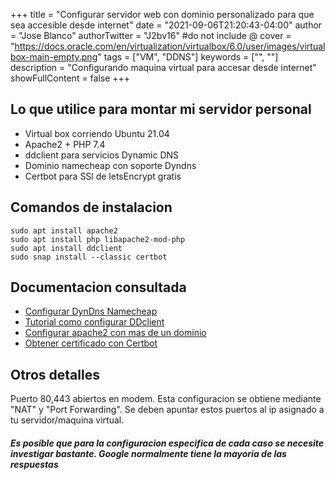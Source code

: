 +++
title = "Configurar servidor web con dominio personalizado para que sea accesible desde internet"
date = "2021-09-06T21:20:43-04:00"
author = "Jose Blanco"
authorTwitter = "J2bv16" #do not include @
cover = "https://docs.oracle.com/en/virtualization/virtualbox/6.0/user/images/virtualbox-main-empty.png"
tags = ["VM", "DDNS"]
keywords = ["", ""]
description = "Configurando maquina virtual para accesar desde internet"
showFullContent = false
+++

## Lo que utilice para montar mi servidor personal
* Virtual box corriendo Ubuntu 21.04
* Apache2 + PHP 7.4
* ddclient para servicios Dynamic DNS
* Dominio namecheap con soporte Dyndns
* Certbot para SSl de letsEncrypt gratis

## Comandos de instalacion
    sudo apt install apache2
    sudo apt install php libapache2-mod-php
    sudo apt install ddclient
    sudo snap install --classic certbot

## Documentacion consultada
-   [Configurar DynDns Namecheap](https://www.namecheap.com/support/knowledgebase/article.aspx/583/11/how-do-i-configure-ddclient/)
-   [Tutorial como configurar DDclient](https://serdima.wordpress.com/2018/04/23/tutorial-updating-dynamic-dns-with-ddclient/)
-   [Configurar apache2 con mas de un dominio](https://www.digitalocean.com/community/tutorials/how-to-set-up-apache-virtual-hosts-on-ubuntu-18-04-es)
-   [Obtener certificado con Certbot](https://certbot.eff.org/lets-encrypt/ubuntufocal-apache)

## Otros detalles

Puerto 80,443 abiertos en modem. Esta configuracion se obtiene mediante "NAT" y "Port Forwarding". Se deben apuntar estos puertos al ip asignado a tu servidor/maquina virtual.

##### Es posible que para la configuracion especifica de cada caso se necesite investigar bastante. Google normalmente tiene la mayoria de las respuestas